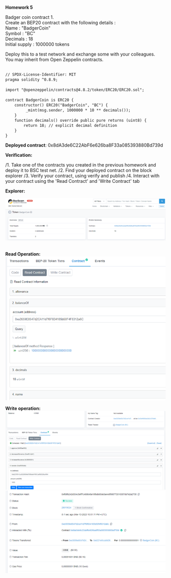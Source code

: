 **Homework 5**

Badger coin contract 1.  
Create an BEP20 contract with the following details :  
Name : "BadgerCoin"   
Symbol : "BC"   
Decimals : 18   
Initial supply : 1000000 tokens 

Deploy this to a test network and exchange some with your colleagues.   
You may inherit from Open Zeppelin contracts.

```plaintext

// SPDX-License-Identifier: MIT
pragma solidity ^0.8.9;

import "@openzeppelin/contracts@4.8.2/token/ERC20/ERC20.sol";

contract BadgerCoin is ERC20 {
    constructor() ERC20("BadgerCoin", "BC") {
         _mint(msg.sender, 1000000 * 10 ** decimals());
    }
    function decimals() override public pure returns (uint8) {
        return 18; // explicit decimal definition
    }
}
```

**Deployed contract**: 0x8dA3de6C22AbF6e626ba8F33a085393880Bd739d

**Verification:**

/1. Take one of the contracts you created in the previous homework and
deploy it to BSC test net.
/2. Find your deployed contract on the block explorer
/3. Verify your contract, using verify and publish
/4. Interact with your contract using the 'Read Contract' and 'Write
Contract' tab

**Explorer:**

![](https://github.com/sergiotechx/bnbchainzero2hero/blob/main/homework5/explorer.PNG?raw=true)  

**Read Operation:**  
![](https://github.com/sergiotechx/bnbchainzero2hero/blob/main/homework5/Reading.PNG?raw=true)

**Write operation:**  
![](https://github.com/sergiotechx/bnbchainzero2hero/blob/main/homework5/Write1.PNG?raw=true)  
![](https://github.com/sergiotechx/bnbchainzero2hero/blob/main/homework5/Write2.PNG?raw=true)

